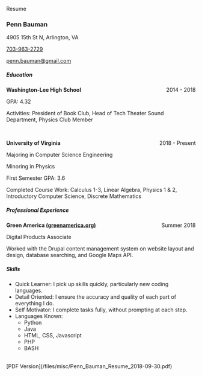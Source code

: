 Resume








### Penn Bauman
4905 15th St N, Arlington, VA

[703-963-2729](tel:703-963-2729) 

[penn.bauman@gmail.com](mailto:penn.bauman@gmail.com)

##### Education
**Washington-Lee High School**
<span style="float:right">2014 - 2018</span>

GPA: 4.32 

Activities: President of Book Club, Head of Tech Theater Sound Department, Physics Club Member 

<br/>

**University of Virginia**
<span style="float:right">2018 - Present</span>

Majoring in Computer Science Engineering

Minoring in Physics 

First Semester GPA: 3.6 

Completed Course Work: Calculus 1-3, Linear Algebra, Physics 1 & 2, Introductory Computer Science, Discrete Mathematics 


##### Professional Experience
**Green America [(greenamerica.org)](http://greenamerica.org)**
<span style="float:right">Summer 2018</span>

Digital Products Associate 

Worked with the Drupal content management system on website layout and design, database searching, and Google Maps API. 


##### Skills
* Quick Learner: I pick up skills quickly, particularly new coding languages. 
* Detail Oriented: I ensure the accuracy and quality of each part of everything I do. 
* Self Motivator: I complete tasks fully, without prompting at each step. 
* Languages Known:
    * Python
    * Java
    * HTML, CSS, Javascript
    * PHP
    * BASH

<br/>
[PDF Version](/files/misc/Penn_Bauman_Resume_2018-09-30.pdf)

